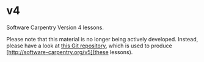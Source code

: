 v4
==

Software Carpentry Version 4 lessons.

Please note that this material is no longer being actively developed.
Instead, please have a look at [this Git repository](http://github.com/swcarpentry/bc),
which is used to produce [http://software-carpentry.org/v5](these lessons).
